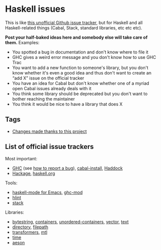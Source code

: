 # Haskell issues

This is like [this unofficial Github issue tracker](https://github.com/isaacs/github), but for Haskell and all Haskell-related things (Cabal, Stack, standard libraries, etc etc etc).

**Post your half-baked ideas here and somebody else will take care of them.** Examples:

* You spotted a bug in documentation and don't know where to file it
* GHC gives a weird error message and you don't know how to use GHC Trac
* You want to add a new function to someone's library, but you don't know whether it's even a good idea and thus don't want to create an “add X” issue on the official tracker
* You have an idea for Cabal but don't know whether one of a myriad open Cabal issues already deals with it
* You think some library should be deprecated but you don't want to bother reaching the maintainer
* You think it would be nice to have a library that does X

## Tags

* [Changes made thanks to this project](https://github.com/aelve/haskell-issues/issues?utf8=%E2%9C%93&q=label%3Awin)

## List of official issue trackers

Most important:

  * [GHC](https://ghc.haskell.org/trac/ghc/) (see [how to report a bug](https://ghc.haskell.org/trac/ghc/wiki/ReportABug)),
    [cabal-install](https://github.com/haskell/cabal),
    [Haddock](https://github.com/haskell/haddock/issues)
  * [Hackage](https://github.com/haskell/hackage-server),
    [haskell.org](https://github.com/haskell-infra/hl/issues)

Tools:

  * [haskell-mode for Emacs](https://github.com/haskell/haskell-mode),
    [ghc-mod](https://github.com/DanielG/ghc-mod/issues)
  * [hlint](https://github.com/ndmitchell/hlint/issues)
  * [stack](https://github.com/commercialhaskell/stack/issues)

Libraries:

  * [bytestring](https://github.com/haskell/bytestring/issues),
    [containers](https://github.com/haskell/containers/issues),
    [unordered-containers](https://github.com/tibbe/unordered-containers/issues),
    [vector](https://github.com/haskell/vector/issues),
    [text](https://github.com/bos/text/issues)
  * [directory](https://github.com/haskell/directory/issues),
    [filepath](https://github.com/haskell/filepath/issues)
  * [transformers](http://hub.darcs.net/ross/transformers/issues),
    [mtl](https://github.com/ekmett/mtl/issues)
  * [time](https://github.com/haskell/time/issues)
  * [aeson](https://github.com/bos/aeson/issues)
